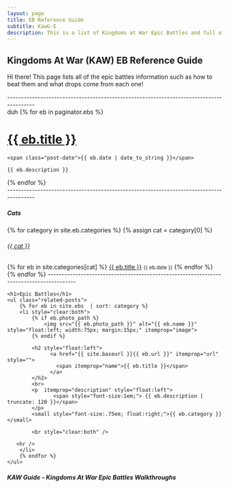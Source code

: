 ```yaml
---
layout: page
title: EB Reference Guide
subtitle: KawG-E
description: This is a list of Kingdoms at War Epic Battles and full of usefule tips and instructions on how to beat them.
---
```

## Kingdoms At War (KAW) EB Reference Guide

<p class="message">
    Hi there! This page lists all of the epic battles information such as how to beat them and what drops come from each one!
</p>

<div class="related">
----------------------------------------------------------------------------------------
 <div class="posts">
     duh
  {% for eb in paginator.ebs %}
  <div class="post">
    <h1 class="post-title">
      <a href="{{ site.baseurl }}{{ eb.url | remove_first: '/'}}">
        {{ eb.title }}
      </a>
    </h1>

    <span class="post-date">{{ eb.date | date_to_string }}</span>

    {{ eb.description }}
  </div>
  {% endfor %}
</div>
----------------------------------------------------------------------------------------
<h5>Cats</h5>
 {% for category in site.eb.categories %}
    {% assign cat = category[0] %}
    <h6><a href="#">{{ cat }}</a></h6>
    {% for eb in site.categories[cat] %}
        <a href="{{ eb.url }}">{{ eb.title }}</a> <small>{{ eb.date }}</small>
    {% endfor %}
{% endfor %}
----------------------------------------------------------------------------------------
    
    <h1>Epic Battles</h1>
    <ul class="related-posts">
        {% for eb in site.ebs  | sort: category %}
        <li style="clear:both">
            {% if eb.photo_path %}
                <img src="{{ eb.photo_path }}" alt="{{ eb.name }}" style="float:left; width:75px; margin:15px;" itemprop="image">
            {% endif %}  
            
            <h2 style="float:left">
                  <a href="{{ site.baseurl }}{{ eb.url }}" itemprop="url" style="">
                    <span itemprop="name">{{ eb.title }}</span>                     
                  </a>   
            </h2>
            <br>
            <p  itemprop="description" style="float:left">
                   <span style="font-size:1em;"> {{ eb.description | truncate: 120 }}</span>
            </p>
            <small style="font-size:.75em; float:right;">{{ eb.category }}</small>
            
            <br style="clear:both" />

       <hr />
        </li>
        {% endfor %}
    </ul>

</div>

##### KAW Guide - Kingdoms At War Epic Battles Walkthroughs


